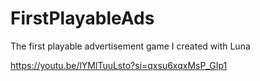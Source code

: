 # FirstPlayableAds
The first playable advertisement game I created with Luna

https://youtu.be/lYMlTuuLsto?si=qxsu6xqxMsP_GIp1
